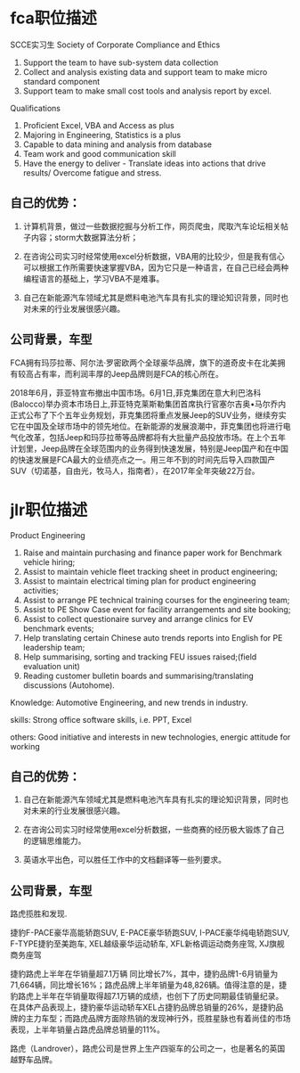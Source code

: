 # fca职位描述

SCCE实习生 Society of Corporate Compliance and Ethics

1. Support the team to have sub-system data collection 
2. Collect and analysis existing data and support team to make micro standard component
3. Support team to make small cost tools and analysis report by excel.
 
Qualifications
1. Proficient Excel, VBA and Access as plus
2. Majoring in Engineering, Statistics is a plus
3. Capable to data mining and analysis from database
4. Team work and good communication skill
5. Have the energy to deliver - Translate ideas into actions that drive results/ Overcome fatigue and stress.

## 自己的优势：

1. 计算机背景，做过一些数据挖掘与分析工作，网页爬虫，爬取汽车论坛相关帖子内容；storm大数据算法分析；

2. 在咨询公司实习时经常使用excel分析数据，VBA用的比较少，但是我有信心可以根据工作所需要快速掌握VBA，因为它只是一种语言，在自己已经会两种编程语言的基础上，学习VBA不是难事。

3. 自己在新能源汽车领域尤其是燃料电池汽车具有扎实的理论知识背景，同时也对未来的行业发展很感兴趣。

## 公司背景，车型

FCA拥有玛莎拉蒂、阿尔法·罗密欧两个全球豪华品牌，旗下的道奇皮卡在北美拥有较高占有率，而利润丰厚的Jeep品牌则是FCA的核心所在。

2018年6月，菲亚特宣布撤出中国市场。6月1日,菲克集团在意大利巴洛科(Balocco)举办资本市场日上,菲亚特克莱斯勒集团首席执行官塞尔吉奥•马尔乔内正式公布了下个五年业务规划，菲克集团将重点发展Jeep的SUV业务，继续夯实它在中国及全球市场中的领先地位。在新能源的发展浪潮中，菲克集团也将进行电气化改革，包括Jeep和玛莎拉蒂等品牌都将有大批量产品投放市场。在上个五年计划里，Jeep品牌在全球范围内的业务得到快速发展，特别是Jeep国产和在中国的快速发展是FCA最大的业绩亮点之一。用三年不到的时间先后导入四款国产SUV（切诺基，自由光，牧马人，指南者），在2017年全年突破22万台。

# jlr职位描述

Product Engineering

1. Raise and maintain purchasing and finance paper work for Benchmark vehicle hiring;
2. Assist to maintain vehicle fleet tracking sheet in product engineering;
3. Assist to maintain electrical timing plan for product engineering activities;
4. Assist to arrange PE technical training courses for the engineering team;
5. Assist to PE Show Case event for facility arrangements and site booking;
6. Assist to collect questionaire survey and arrange clinics for EV benchmark events;
7. Help translating certain Chinese auto trends reports into English for PE leadership team;
8. Help summarising, sorting and tracking FEU issues raised;(field evaluation unit)
9. Reading customer bulletin boards and summarising/translating discussions (Autohome).

Knowledge: Automotive Engineering, and new trends in industry.

skills: Strong office software skills, i.e. PPT, Excel

others: Good initiative and interests in new technologies, energic attitude for working

## 自己的优势：

1. 自己在新能源汽车领域尤其是燃料电池汽车具有扎实的理论知识背景，同时也对未来的行业发展很感兴趣。

2. 在咨询公司实习时经常使用excel分析数据，一些商赛的经历极大锻炼了自己的逻辑思维能力。

3. 英语水平出色，可以胜任工作中的文档翻译等一些列要求。

## 公司背景，车型

路虎揽胜和发现.

捷豹F-PACE豪华高能轿跑SUV, E-PACE豪华轿跑SUV, I-PACE豪华纯电轿跑SUV, F-TYPE捷豹至美跑车, XEL越级豪华运动轿车, XFL新格调运动商务座驾, XJ旗舰商务座驾

捷豹路虎上半年在华销量超7.1万辆 同比增长7%，其中，捷豹品牌1-6月销量为71,664辆，同比增长16%；路虎品牌上半年销量为48,826辆。值得注意的是，捷豹路虎上半年在华销量取得超7.1万辆的成绩，也创下了历史同期最佳销量纪录。在具体产品表现上，捷豹豪华运动轿车XEL占捷豹品牌总销量的26%，是捷豹品牌的主力车型；而路虎品牌方面除热销的发现神行外，揽胜星脉也有着尚佳的市场表现，上半年销量占路虎品牌总销量的11%。

路虎（Landrover），路虎公司是世界上生产四驱车的公司之一，也是著名的英国越野车品牌。